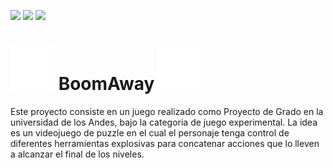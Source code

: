 
![](https://img.shields.io/badge/Plataforma-PC-brightgreen)
![](https://img.shields.io/badge/Motor-Unity-blue)
![](https://img.shields.io/badge/Lenguaje-CSharp-blueviolet)

# <img src="https://raw.githubusercontent.com/pardo312/BoomAway/master/boomGif.gif" width="70px"> BoomAway <img src="https://raw.githubusercontent.com/pardo312/BoomAway/master/boomGif.gif" width="70px">

Este proyecto consiste en un juego realizado como Proyecto de Grado en la universidad de los Andes, bajo la categoria de juego experimental. La idea es un videojuego de puzzle en el cual
el personaje tenga control de diferentes herramientas explosivas para concatenar acciones que lo lleven a alcanzar el final de los niveles.


